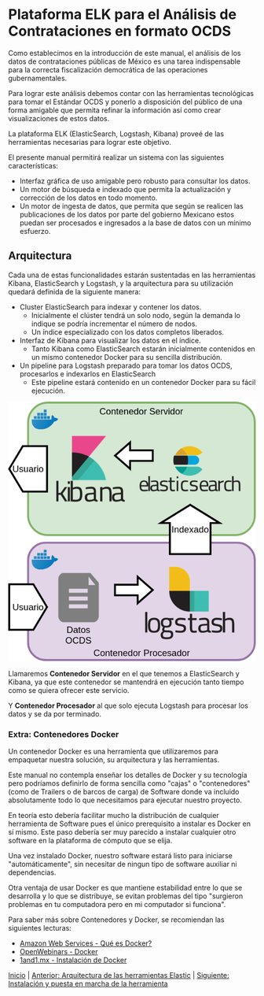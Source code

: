 # Plataforma ELK para el Análisis de Contrataciones en formato OCDS

Como establecimos en la introducción de este manual, el análisis de los datos de contrataciones públicas de México es una tarea indispensable para la correcta fiscalización democrática de las operaciones gubernamentales.

Para lograr este análisis debemos contar con las herramientas tecnológicas para tomar el Estándar OCDS y ponerlo a disposición del público de una forma amigable que permita refinar la información así como crear visualizaciones de estos datos.

La plataforma ELK (ElasticSearch, Logstash, Kibana) proveé de las herramientas necesarias para lograr este objetivo.

El presente manual permitirá realizar un sistema con las siguientes características:

- Interfaz gráfica de uso amigable pero robusto para consultar los datos.
- Un motor de búsqueda e indexado que permita la actualización y corrección de los datos en todo momento.
- Un motor de ingesta de datos, que permita que según se realicen las publicaciones de los datos por parte del gobierno Mexicano estos puedan ser procesados e ingresados a la base de datos con un mínimo esfuerzo.

## Arquitectura

Cada una de estas funcionalidades estarán sustentadas en las herramientas Kibana, ElasticSearch y Logstash, y la arquitectura para su utilización quedará definida de la siguiente manera:

- Cluster ElasticSearch para indexar y contener los datos.
    - Inicialmente el clúster tendrá un solo nodo, según la demanda lo indique se podría incrementar el número de nodos.
    - Un índice especializado con los datos completos liberados.
- Interfaz de Kibana para visualizar los datos en el índice.
    - Tanto Kibana como ElasticSearch estarán inicialmente contenidos en un mismo contenedor Docker para su sencilla distribución.
- Un pipeline para Logstash preparado para tomar los datos OCDS, procesarlos e indexarlos en ElasticSearch
    - Este pipeline estará contenido en un contenedor Docker para su fácil ejecución.

!["Plataforma ELK"](arquitectura.png "Plataforma ELK")

Llamaremos **Contenedor Servidor** en el que tenemos a ElasticSearch y Kibana, ya que este contenedor se mantendrá en ejecución tanto tiempo como se quiera ofrecer este servicio.

Y **Contenedor Procesador** al que solo ejecuta Logstash para procesar los datos y se da por terminado.

### Extra: Contenedores Docker

Un contenedor Docker es una herramienta que utilizaremos para empaquetar nuestra solución, su arquitectura y las herramientas.

Este manual no contempla enseñar los detalles de Docker y su tecnología pero podríamos definirlo de forma sencilla como "cajas" o "contenedores" (como de Trailers o de barcos de carga) de Software donde va incluido absolutamente todo lo que necesitamos para ejecutar nuestro proyecto.

En teoría esto debería facilitar mucho la distribución de cualquier herramienta de Software pues el único prerequisito a instalar es Docker en sí mismo. Este paso debería ser muy parecido a instalar cualquier otro software en la plataforma de cómputo que se elija.

Una vez instalado Docker, nuestro software estará listo para iniciarse "automáticamente", sin necesitar de ningun tipo de software auxiliar ni dependencias.

Otra ventaja de usar Docker es que mantiene estabilidad entre lo que se desarrolla y lo que se distribuye, se evitan problemas del tipo "surgieron problemas en tu computadora pero en mi computador si funciona".

Para saber más sobre Contenedores y Docker, se recomiendan las siguientes lecturas:
- [Amazon Web Services - Qué es Docker?](https://aws.amazon.com/es/docker/)
- [OpenWebinars - Docker](https://openwebinars.net/blog/docker-que-es-sus-principales-caracteristicas/)
- [1and1.mx - Instalación de Docker](https://www.1and1.mx/digitalguide/servidores/configuracion/tutorial-docker-instalacion-y-primeros-pasos/)

[Inicio](../README.md) | [Anterior: Arquitectura de las herramientas Elastic](Seccion2.md) | [Siguiente: Instalación y puesta en marcha de la herramienta](Seccion4.md)
